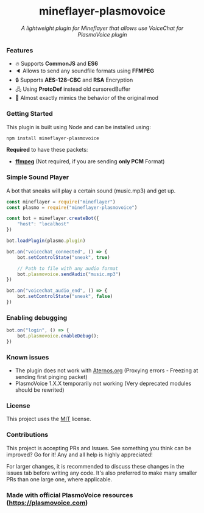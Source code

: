 <h1 align="center">mineflayer-plasmovoice</h1>
<p align="center"><i>A lightweight plugin for Mineflayer that allows use VoiceChat for PlasmoVoice plugin</i></p>

### Features
- 🔥 Supports **CommonJS** and **ES6**
- 🔈 Allows to send any soundfile formats using **FFMPEG**
- 🔒 Supports **AES-128-CBC** and **RSA** Encryption
- 🖧 Using **ProtoDef** instead old cursoredBuffer
- 👀 Almost exactly mimics the behavior of the original mod

### Getting Started

This plugin is built using Node and can be installed using:
```bash
npm install mineflayer-plasmovoice
```

**Required** to have these packets:

* [**ffmpeg**](https://ffmpeg.org/) (Not required, if you are sending **only PCM** Format)

### Simple Sound Player

A bot that sneaks will play a certain sound (music.mp3) and get up.

```js
const mineflayer = require("mineflayer")
const plasmo = require("mineflayer-plasmovoice")

const bot = mineflayer.createBot({
    "host": "localhost"
})

bot.loadPlugin(plasmo.plugin)

bot.on("voicechat_connected", () => {
    bot.setControlState("sneak", true)

    // Path to file with any audio format
    bot.plasmovoice.sendAudio("music.mp3")
})

bot.on("voicechat_audio_end", () => {
    bot.setControlState("sneak", false)
})
```

### Enabling debugging
```js
bot.on("login", () => {
    bot.plasmovoice.enableDebug();
})
```

### Known issues
* The plugin does not work with [Aternos.org](https://aternos.org) (Proxying errors - Freezing at sending first pinging packet)
* PlasmoVoice 1.X.X temporarily not working (Very deprecated modules should be rewrited)

### License

This project uses the [MIT](https://github.com/Maks-gaming/mineflayer-plasmovoice/blob/master/LICENSE) license.

### Contributions

This project is accepting PRs and Issues. See something you think can be improved? Go for it! Any and all help is highly appreciated!

For larger changes, it is recommended to discuss these changes in the issues tab before writing any code. It's also preferred to make many smaller PRs than one large one, where applicable.

### Made with official PlasmoVoice resources (https://plasmovoice.com)